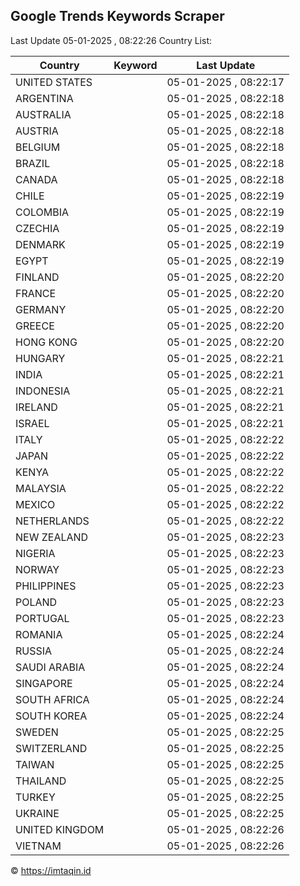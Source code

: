 
## Google Trends Keywords Scraper

Last Update 05-01-2025 , 08:22:26
Country List:

| Country | Keyword | Last Update |
| --- | --- | --- |
| UNITED STATES |  | 05-01-2025 , 08:22:17 |
| ARGENTINA |  | 05-01-2025 , 08:22:18 |
| AUSTRALIA |  | 05-01-2025 , 08:22:18 |
| AUSTRIA |  | 05-01-2025 , 08:22:18 |
| BELGIUM |  | 05-01-2025 , 08:22:18 |
| BRAZIL |  | 05-01-2025 , 08:22:18 |
| CANADA |  | 05-01-2025 , 08:22:18 |
| CHILE |  | 05-01-2025 , 08:22:19 |
| COLOMBIA |  | 05-01-2025 , 08:22:19 |
| CZECHIA |  | 05-01-2025 , 08:22:19 |
| DENMARK |  | 05-01-2025 , 08:22:19 |
| EGYPT |  | 05-01-2025 , 08:22:19 |
| FINLAND |  | 05-01-2025 , 08:22:20 |
| FRANCE |  | 05-01-2025 , 08:22:20 |
| GERMANY |  | 05-01-2025 , 08:22:20 |
| GREECE |  | 05-01-2025 , 08:22:20 |
| HONG KONG |  | 05-01-2025 , 08:22:20 |
| HUNGARY |  | 05-01-2025 , 08:22:21 |
| INDIA |  | 05-01-2025 , 08:22:21 |
| INDONESIA |  | 05-01-2025 , 08:22:21 |
| IRELAND |  | 05-01-2025 , 08:22:21 |
| ISRAEL |  | 05-01-2025 , 08:22:21 |
| ITALY |  | 05-01-2025 , 08:22:22 |
| JAPAN |  | 05-01-2025 , 08:22:22 |
| KENYA |  | 05-01-2025 , 08:22:22 |
| MALAYSIA |  | 05-01-2025 , 08:22:22 |
| MEXICO |  | 05-01-2025 , 08:22:22 |
| NETHERLANDS |  | 05-01-2025 , 08:22:22 |
| NEW ZEALAND |  | 05-01-2025 , 08:22:23 |
| NIGERIA |  | 05-01-2025 , 08:22:23 |
| NORWAY |  | 05-01-2025 , 08:22:23 |
| PHILIPPINES |  | 05-01-2025 , 08:22:23 |
| POLAND |  | 05-01-2025 , 08:22:23 |
| PORTUGAL |  | 05-01-2025 , 08:22:23 |
| ROMANIA |  | 05-01-2025 , 08:22:24 |
| RUSSIA |  | 05-01-2025 , 08:22:24 |
| SAUDI ARABIA |  | 05-01-2025 , 08:22:24 |
| SINGAPORE |  | 05-01-2025 , 08:22:24 |
| SOUTH AFRICA |  | 05-01-2025 , 08:22:24 |
| SOUTH KOREA |  | 05-01-2025 , 08:22:24 |
| SWEDEN |  | 05-01-2025 , 08:22:25 |
| SWITZERLAND |  | 05-01-2025 , 08:22:25 |
| TAIWAN |  | 05-01-2025 , 08:22:25 |
| THAILAND |  | 05-01-2025 , 08:22:25 |
| TURKEY |  | 05-01-2025 , 08:22:25 |
| UKRAINE |  | 05-01-2025 , 08:22:25 |
| UNITED KINGDOM |  | 05-01-2025 , 08:22:26 |
| VIETNAM |  | 05-01-2025 , 08:22:26 |

© https://imtaqin.id
